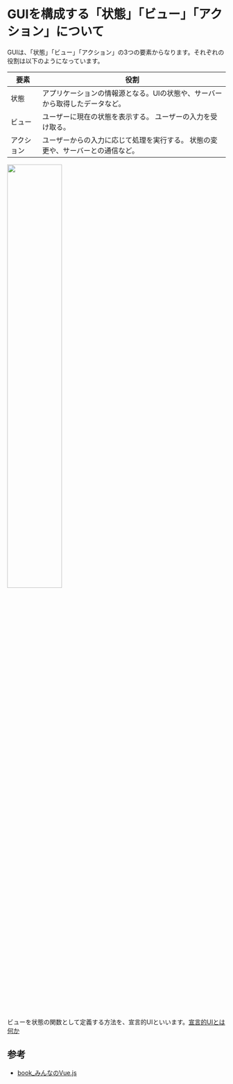 # GUIを構成する「状態」「ビュー」「アクション」について

GUIは、「状態」「ビュー」「アクション」の3つの要素からなります。それぞれの役割は以下のようになっています。

| 要素       | 役割                                                                               |
| ---------- | ---------------------------------------------------------------------------------- |
| 状態       | アプリケーションの情報源となる。UIの状態や、サーバーから取得したデータなど。       |
| ビュー     | ユーザーに現在の状態を表示する。 ユーザーの入力を受け取る。                        |
| アクション | ユーザーからの入力に応じて処理を実行する。    状態の変更や、サーバーとの通信など。 |

<img src="https://i.gyazo.com/887f29fca4d756bf3aa5d6d530d71466.jpg)" style="width: 50%"/>

ビューを状態の関数として定義する方法を、宣言的UIといいます。[宣言的UIとは何か](宣言的UIとは何か.md)

## 参考

- [book_みんなのVue.js](book_みんなのVue.js.md)